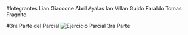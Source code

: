 #Integrantes
Lian Giaccone 
Abril Ayalas
Ian Villan
Guido Faraldo
Tomas Fragnito 

#3ra Parte del Parcial
![Ejercicio Parcial 3ra Parte](https://github.com/Lian-Giaccone/SPD-Parcial/assets/131891074/adf156bd-90a6-466f-a707-72c6bc52bdb5)
